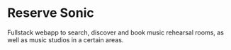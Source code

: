 # Reserve Sonic

Fullstack webapp to search, discover and book music rehearsal rooms, as well as music studios in a certain areas.
